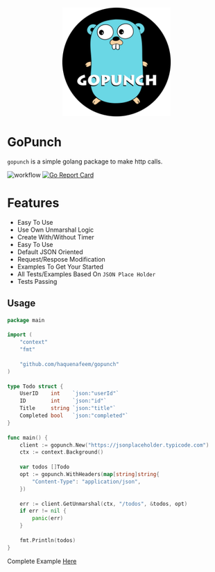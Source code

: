 <p align="center">
  <a href="https://github.com/haquenafeem/gopunch">
    <img alt="gopunch" src="https://github.com/haquenafeem/gopunch/blob/main/assets/banner.png" width="250">
  </a>
</p>

# GoPunch
`gopunch` is a simple golang package to make http calls. 

![workflow](https://github.com/haquenafeem/gopunch/actions/workflows/go.yml/badge.svg) [![Go Report Card](https://goreportcard.com/badge/github.com/haquenafeem/gopunch)](https://goreportcard.com/report/github.com/haquenafeem/gopunch)

# Features
- Easy To Use
- Use Own Unmarshal Logic
- Create With/Without Timer
- Easy To Use
- Default JSON Oriented
- Request/Respose Modification 
- Examples To Get Your Started
- All Tests/Examples Based On `JSON Place Holder`
- Tests Passing


## Usage
```go
package main

import (
	"context"
	"fmt"

	"github.com/haquenafeem/gopunch"
)

type Todo struct {
	UserID    int    `json:"userId"`
	ID        int    `json:"id"`
	Title     string `json:"title"`
	Completed bool   `json:"completed"`
}

func main() {
	client := gopunch.New("https://jsonplaceholder.typicode.com")
	ctx := context.Background()

	var todos []Todo
	opt := gopunch.WithHeaders(map[string]string{
		"Content-Type": "application/json",
	})

	err := client.GetUnmarshal(ctx, "/todos", &todos, opt)
	if err != nil {
		panic(err)
	}

	fmt.Println(todos)
}

```
<p>
  Complete Example <a href="https://github.com/haquenafeem/gopunch/tree/main/example">Here</a>
</p>